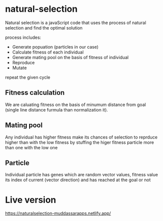 # natural-selection
<p>
  Natural selection is a javaScript code that uses the process of natural selection and find the optimal solution
</p>
process includes:
<ul>
  <li>Generate popuation (particles in our case)</li>
  <li>Calculate fitness of each individual</li>
  <li>Generate mating pool on the basis of fitness of individual</li>
  <li>Reproduce</li>
  <li>Mutate</li>
</ul>
repeat the given cycle
<h2>Fitness calculation</h2>
We are caluating fitness on the basis of minumum distance from goal (single line distance furmula than normalization it).
<h2>Mating pool</h2>
Any individual has higher fitness make its chances of selection to reprduce higher than with the low fitness by stuffing the higer fitness particle more than one with the low one
<h2>Particle</h2>
Individual particle has genes which are random vector values, fitness value its index of current (vector direction) and has reached at the goal or not

# Live version
https://naturalselection-muddassarapps.netlify.app/
